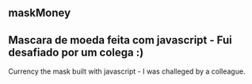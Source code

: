 ## maskMoney
Mascara de moeda feita com javascript - Fui desafiado por um colega :)  
---
Currency the mask built with javascript - I was challeged by a colleague.

